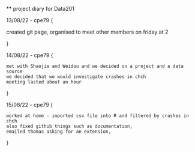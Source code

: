 ** project diary for Data201 

13/08/22 - cpe79 {

created git page, organised to meet other members on friday at 2 

}


14/08/22 - cpe79 {

    met with Shaojie and Weidou and we decided on a project and a data source 
    we decided that we would investigate crashes in chch 
    meeting lasted about an hour

}

15/08/22 - cpe79 {

    worked at home - imported csv file into R and filtered by crashes in chch
    also fixed github things such as documentation, 
    emailed thomas asking for an extension,
    

}

